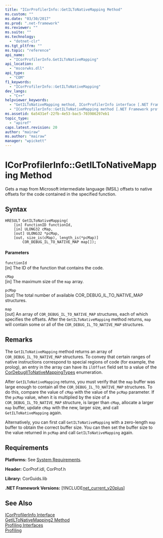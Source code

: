 ```yaml
---
title: "ICorProfilerInfo::GetILToNativeMapping Method"
ms.custom: ""
ms.date: "03/30/2017"
ms.prod: ".net-framework"
ms.reviewer: ""
ms.suite: ""
ms.technology: 
  - "dotnet-clr"
ms.tgt_pltfrm: ""
ms.topic: "reference"
api_name: 
  - "ICorProfilerInfo.GetILToNativeMapping"
api_location: 
  - "mscorwks.dll"
api_type: 
  - "COM"
f1_keywords: 
  - "ICorProfilerInfo::GetILToNativeMapping"
dev_langs: 
  - "C++"
helpviewer_keywords: 
  - "GetILToNativeMapping method, ICorProfilerInfo interface [.NET Framework profiling]"
  - "ICorProfilerInfo::GetILToNativeMapping method [.NET Framework profiling]"
ms.assetid: 6a5431ef-22fb-4e53-bac5-703986297eb1
topic_type: 
  - "apiref"
caps.latest.revision: 20
author: "mairaw"
ms.author: "mairaw"
manager: "wpickett"
---
```

# ICorProfilerInfo::GetILToNativeMapping Method
Gets a map from Microsoft intermediate language (MSIL) offsets to native offsets for the code contained in the specified function.  
  
## Syntax  
  
```  
HRESULT GetILToNativeMapping(  
    [in] FunctionID functionId,  
    [in] ULONG32 cMap,  
    [out] ULONG32 *pcMap,  
    [out, size_is(cMap), length_is(*pcMap)]  
        COR_DEBUG_IL_TO_NATIVE_MAP map[]);  
```  
  
#### Parameters  
 `functionId`  
 [in] The ID of the function that contains the code.  
  
 `cMap`  
 [in] The maximum size of the `map` array.  
  
 `pcMap`  
 [out] The total number of available COR_DEBUG_IL_TO_NATIVE_MAP structures.  
  
 `map`  
 [out] An array of `COR_DEBUG_IL_TO_NATIVE_MAP` structures, each of which specifies the offsets. After the `GetILToNativeMapping` method returns, `map` will contain some or all of the `COR_DEBUG_IL_TO_NATIVE_MAP` structures.  
  
## Remarks  
 The `GetILToNativeMapping` method returns an array of `COR_DEBUG_IL_TO_NATIVE_MAP` structures. To convey that certain ranges of native instructions correspond to special regions of code (for example, the prolog), an entry in the array can have its `ilOffset` field set to a value of the [CorDebugIlToNativeMappingTypes](../../../../docs/framework/unmanaged-api/debugging/cordebugiltonativemappingtypes-enumeration.md) enumeration.  
  
 After `GetILToNativeMapping` returns, you must verify that the `map` buffer was large enough to contain all the `COR_DEBUG_IL_TO_NATIVE_MAP` structures. To do this, compare the value of `cMap` with the value of the `pcMap` parameter. If the `pcMap` value, when it is multiplied by the size of a `COR_DEBUG_IL_TO_NATIVE_MAP` structure, is larger than `cMap`, allocate a larger `map` buffer, update `cMap` with the new, larger size, and call `GetILToNativeMapping` again.  
  
 Alternatively, you can first call `GetILToNativeMapping` with a zero-length `map` buffer to obtain the correct buffer size. You can then set the buffer size to the value returned in `pcMap` and call `GetILToNativeMapping` again.  
  
## Requirements  
 **Platforms:** See [System Requirements](../../../../docs/framework/get-started/system-requirements.md).  
  
 **Header:** CorProf.idl, CorProf.h  
  
 **Library:** CorGuids.lib  
  
 **.NET Framework Versions:** [!INCLUDE[net_current_v20plus](../../../../includes/net-current-v20plus-md.md)]  
  
## See Also  
 [ICorProfilerInfo Interface](../../../../docs/framework/unmanaged-api/profiling/icorprofilerinfo-interface.md)   
 [GetILToNativeMapping2 Method](../../../../docs/framework/unmanaged-api/profiling/icorprofilerinfo4-getiltonativemapping2-method.md)   
 [Profiling Interfaces](../../../../docs/framework/unmanaged-api/profiling/profiling-interfaces.md)   
 [Profiling](../../../../docs/framework/unmanaged-api/profiling/index.md)
